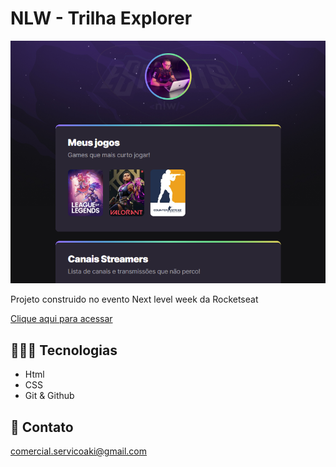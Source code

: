 # NLW - Trilha Explorer
![preview](./.github/preview.png)

Projeto construido no evento Next level week da Rocketseat

[Clique aqui para acessar](https://leo123-pixel.github.io/Nlw-Sports/)

## 👨🏽‍🔧 Tecnologias

-   Html
-   CSS
-   Git & Github

## 📧 Contato

comercial.servicoaki@gmail.com


